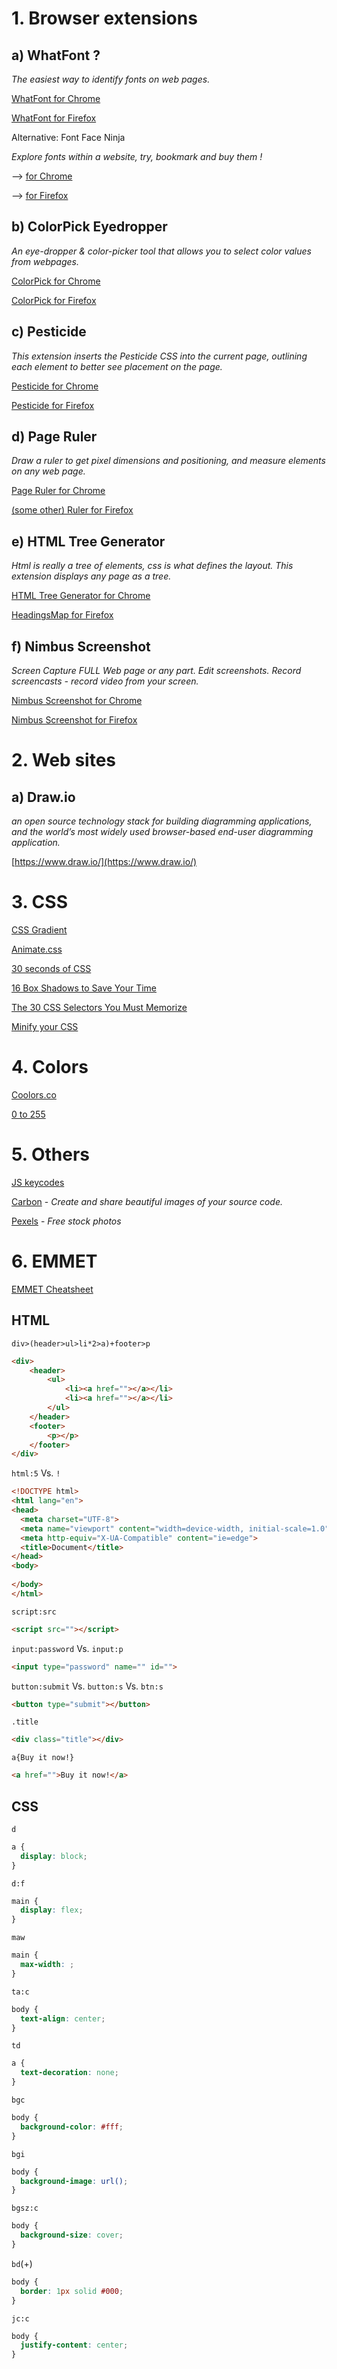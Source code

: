 # 1. Browser extensions

## a) WhatFont ?

_The easiest way to identify fonts on web pages._

[WhatFont for Chrome](https://chrome.google.com/webstore/detail/whatfont/jabopobgcpjmedljpbcaablpmlmfcogm)

[WhatFont for Firefox](https://addons.mozilla.org/en-US/firefox/addon/zjm-whatfont/)

Alternative: Font Face Ninja 

_Explore fonts within a website, try, bookmark and buy them !_

  --> [for Chrome](https://chrome.google.com/webstore/detail/fontface-ninja/eljapbgkmlngdpckoiiibecpemleclhh)

--> [for Firefox](https://addons.mozilla.org/hu/firefox/addon/fontface-ninja/)


## b) ColorPick Eyedropper

_An eye-dropper & color-picker tool that allows you to select color values from webpages._

[ColorPick for Chrome](https://chrome.google.com/webstore/detail/colorpick-eyedropper/ohcpnigalekghcmgcdcenkpelffpdolg)

[ColorPick for Firefox](https://addons.mozilla.org/hu/firefox/addon/colorpick-eyedropper/)


## c) Pesticide

_This extension inserts the Pesticide CSS into the current page, outlining each element to better see placement on the page._

[Pesticide for Chrome](https://chrome.google.com/webstore/detail/pesticide-for-chrome/bblbgcheenepgnnajgfpiicnbbdmmooh)

[Pesticide for Firefox](https://addons.mozilla.org/en-US/firefox/addon/pesticide-for-firefox/)

## d) Page Ruler

_Draw a ruler to get pixel dimensions and positioning, and measure elements on any web page._

[Page Ruler for Chrome](https://chrome.google.com/webstore/detail/page-ruler/emliamioobfffbgcfdchabfibonehkme)

[(some other) Ruler for Firefox](https://addons.mozilla.org/en-US/firefox/addon/browser-ruler/)

## e) HTML Tree Generator

_Html is really a tree of elements, css is what defines the layout. This extension displays any page as a tree._

[HTML Tree Generator for Chrome](https://chrome.google.com/webstore/detail/html-tree-generator/dlbbmhhaadfnbbdnjalilhdakfmiffeg)

[HeadingsMap for Firefox](https://addons.mozilla.org/en-US/firefox/addon/headingsmap/)

## f) Nimbus Screenshot

_Screen Capture FULL Web page or any part. Edit screenshots. Record screencasts - record video from your screen._

[Nimbus Screenshot for Chrome](https://chrome.google.com/webstore/detail/nimbus-screenshot-screen/bpconcjcammlapcogcnnelfmaeghhagj)

[Nimbus Screenshot for Firefox](https://addons.mozilla.org/hu/firefox/addon/nimbus-screenshot/)

# 2. Web sites

## a) Draw.io

_an open source technology stack for building diagramming applications, and the world’s most widely used browser-based end-user diagramming application._

[https://www.draw.io/](https://www.draw.io/)


# 3. CSS

[CSS Gradient](https://cssgradient.io/)

[Animate.css](https://daneden.github.io/animate.css/)

[30 seconds of CSS](https://css.30secondsofcode.org/)

[16 Box Shadows to Save Your Time](http://cssdeck.com/labs/16-box-shadows-to-save-your-time)

[The 30 CSS Selectors You Must Memorize](https://code.tutsplus.com/tutorials/the-30-css-selectors-you-must-memorize--net-16048)

[Minify your CSS](https://cssminifier.com/)

# 4. Colors

[Coolors.co](https://coolors.co)

[0 to 255](https://www.0to255.com/)

# 5. Others

[JS keycodes](http://keycodes.atjayjo.com/#charcode)

[Carbon](https://carbon.now.sh/) - _Create and share beautiful images of your source code._

[Pexels](https://www.pexels.com/) - _Free stock photos_

# 6. EMMET

[EMMET Cheatsheet](https://docs.emmet.io/cheat-sheet/)

## HTML

`div>(header>ul>li*2>a)+footer>p`

```html
<div>
    <header>
        <ul>
            <li><a href=""></a></li>
            <li><a href=""></a></li>
        </ul>
    </header>
    <footer>
        <p></p>
    </footer>
</div>
```
`html:5` Vs. `!`

```html
<!DOCTYPE html>
<html lang="en">
<head>
  <meta charset="UTF-8">
  <meta name="viewport" content="width=device-width, initial-scale=1.0">
  <meta http-equiv="X-UA-Compatible" content="ie=edge">
  <title>Document</title>
</head>
<body>
  
</body>
</html>
```

`script:src`

```html
<script src=""></script>
```

`input:password` Vs. `input:p`

```html
<input type="password" name="" id="">
```

`button:submit` Vs. `button:s` Vs. `btn:s`

```html
<button type="submit"></button>

```

`.title`

```html
<div class="title"></div>
```

`a{Buy it now!}`

```html
<a href="">Buy it now!</a>
```

## CSS

`d` 
```css
a {
  display: block;
}
```

`d:f` 
```css
main {
  display: flex;
}
```

`maw`

```css
main {
  max-width: ;
}
```

`ta:c`

```css
body {
  text-align: center;
}
```

`td`

```css
a {
  text-decoration: none;
}
```

`bgc`

```css
body {
  background-color: #fff;
}
```

`bgi`

```css
body {
  background-image: url();
}
```

`bgsz:c`

```css
body {
  background-size: cover;
}
```

`bd`(+)

```css
body {
  border: 1px solid #000;
}
```

`jc:c`

```css
body {
  justify-content: center;
}
```





